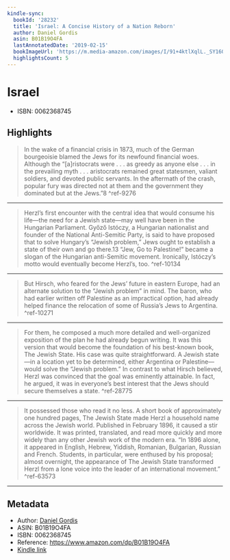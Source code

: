 ```yaml
---
kindle-sync:
  bookId: '28232'
  title: 'Israel: A Concise History of a Nation Reborn'
  author: Daniel Gordis
  asin: B01B19O4FA
  lastAnnotatedDate: '2019-02-15'
  bookImageUrl: 'https://m.media-amazon.com/images/I/91+4ktlXqlL._SY160.jpg'
  highlightsCount: 5
---
```

# Israel

* ISBN: 0062368745

## Highlights
> In the wake of a financial crisis in 1873, much of the German bourgeoisie blamed the Jews for its newfound financial woes. Although the “[a]ristocrats were . . . as greedy as anyone else . . . in the prevailing myth . . . aristocrats remained great statesmen, valiant soldiers, and devoted public servants. In the aftermath of the crash, popular fury was directed not at them and the government they dominated but at the Jews.”8 ^ref-9276

---
> Herzl’s first encounter with the central idea that would consume his life—the need for a Jewish state—may well have been in the Hungarian Parliament. Győző Istóczy, a Hungarian nationalist and founder of the National Anti-Semitic Party, is said to have proposed that to solve Hungary’s “Jewish problem,” Jews ought to establish a state of their own and go there.13 “Jew, Go to Palestine!” became a slogan of the Hungarian anti-Semitic movement. Ironically, Istóczy’s motto would eventually become Herzl’s, too. ^ref-10134

---
> But Hirsch, who feared for the Jews’ future in eastern Europe, had an alternate solution to the “Jewish problem” in mind. The baron, who had earlier written off Palestine as an impractical option, had already helped finance the relocation of some of Russia’s Jews to Argentina. ^ref-10271

---
> For them, he composed a much more detailed and well-organized exposition of the plan he had already begun writing. It was this version that would become the foundation of his best-known book, The Jewish State. His case was quite straightforward. A Jewish state—in a location yet to be determined, either Argentina or Palestine—would solve the “Jewish problem.” In contrast to what Hirsch believed, Herzl was convinced that the goal was eminently attainable. In fact, he argued, it was in everyone’s best interest that the Jews should secure themselves a state. ^ref-28775

---
> It possessed those who read it no less. A short book of approximately one hundred pages, The Jewish State made Herzl a household name across the Jewish world. Published in February 1896, it caused a stir worldwide. It was printed, translated, and read more quickly and more widely than any other Jewish work of the modern era. “In 1896 alone, it appeared in English, Hebrew, Yiddish, Romanian, Bulgarian, Russian and French. Students, in particular, were enthused by his proposal; almost overnight, the appearance of The Jewish State transformed Herzl from a lone voice into the leader of an international movement.” ^ref-63573

---

## Metadata
* Author: [Daniel Gordis](https://www.amazon.comundefined)
* ASIN: B01B19O4FA
* ISBN: 0062368745
* Reference: https://www.amazon.com/dp/B01B19O4FA
* [Kindle link](kindle://book?action=open&asin=B01B19O4FA)
